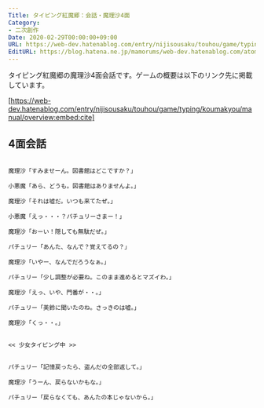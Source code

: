 ```yaml
---
Title: タイピング紅魔郷：会話・魔理沙4面
Category:
- 二次創作
Date: 2020-02-29T00:00:00+09:00
URL: https://web-dev.hatenablog.com/entry/nijisousaku/touhou/game/typing/koumakyou/script/marisa4
EditURL: https://blog.hatena.ne.jp/mamorums/web-dev.hatenablog.com/atom/entry/26006613526241815
---
```


タイピング紅魔郷の魔理沙4面会話です。ゲームの概要は以下のリンク先に掲載しています。

[https://web-dev.hatenablog.com/entry/nijisousaku/touhou/game/typing/koumakyou/manual/overview:embed:cite]


## 4面会話
```
 
魔理沙「すみませーん。図書館はどこですか？」

小悪魔「あら、どうも。図書館はありませんよ。」

魔理沙「それは嘘だ。いつも来てたぜ。」

小悪魔「えっ・・・？パチュリーさまー！」

魔理沙「おーい！隠しても無駄だぜ。」

パチュリー「あんた、なんで？覚えてるの？」

魔理沙「いやー、なんでだろうなぁ。」

パチュリー「少し調整が必要ね。このまま進めるとマズイわ。」

魔理沙「えっ、いや、門番が・・。」

パチュリー「美鈴に聞いたのね。さっきのは嘘。」

魔理沙「くっ・・。」


<< 少女タイピング中 >>


パチュリー「記憶戻ったら、盗んだの全部返して。」

魔理沙「うーん、戻らないかもな。」

パチュリー「戻らなくても、あんたの本じゃないから。」
 
```

